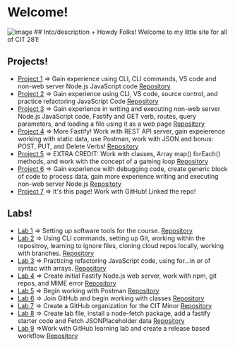 # Welcome!
<img src="https://images.unsplash.com/photo-1587620962725-abab7fe55159?ixlib=rb-4.0.3&ixid=M3wxMjA3fDB8MHxzZWFyY2h8NHx8cHJvZ3JhbW1pbmd8ZW58MHx8MHx8fDA%3D&auto=format&fit=crop&w=1400&q=60" alt="Image">
## Into/description
+ Howdy Folks! Welcome to my little site for all of CIT 281! 

## Projects!
+ [Project 1](https://adalinew.github.io/cit281-p1/)
	=> Gain experience using CLI, CLI commands, VS code and non-web server Node.js JavaScript code [Repository](https://github.com/adalinew/cit281-p1)
+ [Project 2](https://adalinew.github.io/cit281-p2/)
	=> Gain experience using CLI, VS code, source control, and practice refactoring JavaScript Code [Repository](https://github.com/adalinew/cit281-p2/blob/main/README.md)
+ [Project 3](https://adalinew.github.io/cit281-p3/)
	=> Gain experience in writing and executing non-web server Node.js JavaScript code, Fastify and GET verb, routes, query parameters, and loading a file using it as a web page [Repository](https://github.com/adalinew/cit281-p3)
+ [Project 4](https://adalinew.github.io/cit281-p4/)
	=> More Fastify! Work with REST API server, gain expeierence working with static data, use Postman, work with JSON and bonus: POST, PUT, and Delete Verbs! [Repository](https://github.com/adalinew/cit281-p4)
+ [Project 5](https://adalinew.github.io/cit281-p5/)
	=> EXTRA CREDIT: Work with classes, Array map() forEach() methods, and work with the concept of a gaming loop [Repository](https://github.com/adalinew/cit281-p5)
+ [Project 6](https://adalinew.github.io/cit281-p6/)
	=> Gain experience with debugging code, create generic block of code to process data, gain more experience writing and executing non-web server Node.js [Repository](https://github.com/adalinew/cit281-p6)
+ [Project 7](https://github.com/adalinew/CIT-281.git)
	=> It's this page! Work with GitHub! Linked the repo!

## Labs!
+ [Lab 1](https://adalinew.github.io/cit281-lab1/) 
	=> Setting up software tools for the course. [Repository](https://github.com/adalinew/cit281-lab1)
+ [Lab 2](https://adalinew.github.io/cit281-lab2/)
	=> Using CLI commands, setting up Git, working within the repositroy, learning to ignore files, cloning cloud repos locally, working with branches. [Repository](https://github.com/adalinew/cit281-lab2)
+ [Lab 3](https://adalinew.github.io/cit281-lab3/)
	=> Practicing refactoring JavaScript code, using for...in or of syntac with arrays. [Repository](https://github.com/adalinew/cit281-lab3)
+ [Lab 4](https://adalinew.github.io/cit281-lab4/)
	=> Create initial Fastify Node.js web server, work with npm, git repos, and MIME error [Repository](https://github.com/adalinew/cit281-lab4)
+ [Lab 5](https://adalinew.github.io/cit281-lab5/)
	=> Begin working with Postman [Repository](https://github.com/adalinew/cit281-lab5)
+ [Lab 6](https://adalinew.github.io/cit281-lab6/)
	=> Join GitHub and begin working with classes [Repository](https://github.com/adalinew/cit281-lab6)
+ [Lab 7](https://adalinew.github.io/cit281-lab7/)
	=> Create a GitHub organization for the CIT Minor [Repository](https://github.com/adalinew/cit281-lab7)
+ [Lab 8](https://adalinew.github.io/cit281-lab8/)
	=> Create lab file, install a node-fetch package, add a fastify starter code and Fetch JSONPlaceholder data [Repository](https://github.com/adalinew/cit281-lab8)
+ [Lab 9](https://adalinew.github.io/cit281-lab9/)
	=>Work with GitHub learning lab and create a release based workflow [Repository](https://github.com/adalinew/cit281-lab9)


